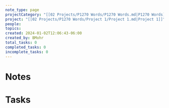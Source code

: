 ```yaml
---
note_type: page
projectCategory: "[[02 Projects/P1270 Words/P1270 Words.md|P1270 Words]]"
project: "[[02 Projects/P1270 Words/Project 1/Project 1.md|Project 1]]"
people: 
topics: 
created: 2024-01-02T12:06:43-06:00
created_by: BMohr
total_tasks: 0
completed_tasks: 0
incomplete_tasks: 0
---
```

# Notes
# Tasks
